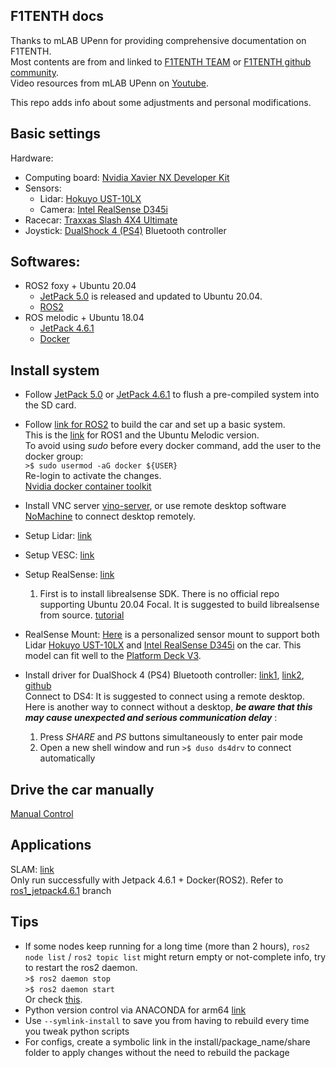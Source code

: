 F1TENTH docs
---
Thanks to mLAB UPenn for providing comprehensive documentation on F1TENTH.  
Most contents are from and linked to [F1TENTH TEAM](https://f1tenth.org/about.html) or 
[F1TENTH github community](https://github.com/f1tenth).  
Video resources from mLAB UPenn on [Youtube](https://www.youtube.com/user/RealTimemLAB).

This repo adds info about some adjustments and personal modifications. 

Basic settings
--------
Hardware:
- Computing board: [Nvidia Xavier NX Developer Kit](https://developer.nvidia.com/embedded/jetson-xavier-nx-devkit)
- Sensors:
  - Lidar: [Hokuyo UST-10LX](https://hokuyo-usa.com/products/lidar-obstacle-detection/ust-10lx)
  - Camera: [Intel RealSense D345i](https://www.intelrealsense.com/depth-camera-d435i/)
- Racecar: [Traxxas Slash 4X4 Ultimate](https://traxxas.com/products/models/electric/slash-4x4-ultimate)
- Joystick: [DualShock 4 (PS4)](https://www.playstation.com/en-us/accessories/dualshock-4-wireless-controller/) Bluetooth controller

Softwares:
---
- ROS2 foxy + Ubuntu 20.04
  - [JetPack 5.0](https://developer.nvidia.com/jetpack-sdk-50dp) is released and updated to Ubuntu 20.04.
  - [ROS2](https://docs.ros.org/en/foxy/index.html)
- ROS melodic + Ubuntu 18.04
  - [JetPack 4.6.1](https://developer.nvidia.com/embedded/jetpack)
  - [Docker](https://docs.docker.com/)

Install system
--------
- Follow [JetPack 5.0](https://developer.nvidia.com/jetpack-sdk-50dp) or [JetPack 4.6.1](https://developer.nvidia.com/jetpack-sdk-461)
to flush a pre-compiled system into the SD card.

- Follow [link for ROS2](https://f1tenth.readthedocs.io/en/foxy_test/getting_started/firmware/index.html) to build the car
and set up a basic system.  
This is the [link](https://f1tenth.org/build.html) for ROS1 and the Ubuntu Melodic version.  
To avoid using _sudo_ before every docker command, add the user to the docker group:  
```>$ sudo usermod -aG docker ${USER}```  
Re-login to activate the changes.  
[Nvidia docker container toolkit](https://docs.nvidia.com/datacenter/cloud-native/container-toolkit/install-guide.html#docker)

- Install VNC server [vino-server](https://developer.nvidia.com/embedded/learn/tutorials/vnc-setup),
or use remote desktop software [NoMachine](https://f1tenth.readthedocs.io/en/foxy_test/getting_started/software_setup/software_combine.html#using-a-remote-desktop)
to connect desktop remotely. 

- Setup Lidar: [link](https://github.com/f1tenth/f1tenth_doc/blob/stable/getting_started/firmware/firmware_hokuyo10.rst)

- Setup VESC: [link](https://f1tenth.readthedocs.io/en/foxy_test/getting_started/firmware/drive_workspace.html#udev-rules-setup)

- Setup RealSense: [link](https://github.com/IntelRealSense/realsense-ros)  
  1. First is to install librealsense SDK. There is no official repo supporting Ubuntu 20.04 Focal. It is suggested to
  build librealsense from source. [tutorial](https://robots.uc3m.es/installation-guides/install-realsense2.html#install-realsense2-from-sources-ubuntu-1404-trusty-and-2004-bionic)
- RealSense Mount: 
  [Here](/SensorMount) is a personalized sensor mount to support both Lidar [Hokuyo UST-10LX](https://hokuyo-usa.com/products/lidar-obstacle-detection/ust-10lx)
  and [Intel RealSense D345i](https://www.intelrealsense.com/depth-camera-d435i/) on the car. This model can fit well to the
  [Platform Deck V3](https://drive.google.com/drive/u/1/folders/1m6JuSgbCYWefAvTAbb9SPebGBG61cLQo). 

- Install driver for DualShock 4 (PS4) Bluetooth controller: [link1](http://wiki.ros.org/ds4_driver), [link2](http://willshw.me/2018/12/24/connect-ps4-joystick.html),
[github](https://github.com/naoki-mizuno/ds4_driver)  
Connect to DS4: It is suggested to connect using a remote desktop.   
Here is another way to connect without a desktop, ***be aware that this may cause unexpected and serious communication delay*** :
  1. Press *SHARE* and *PS* buttons simultaneously to enter pair mode
  2. Open a new shell window and run `>$ duso ds4drv` to connect automatically 

Drive the car manually
---
[Manual Control](https://f1tenth.readthedocs.io/en/foxy_test/getting_started/driving/drive_manual.html)


Applications
---
SLAM: [link](https://github.com/NVIDIA-ISAAC-ROS/isaac_ros_visual_slam)  
Only run successfully with Jetpack 4.6.1 + Docker(ROS2). Refer to [ros1_jetpack4.6.1](https://github.com/LIDONGgittt/f110_doc/tree/ros1_jetpack4.6.1) branch

Tips
---
- If some nodes keep running for a long time (more than 2 hours), `ros2 node list` / `ros2 topic list` might return
  empty or not-complete info, try to restart the ros2 daemon.   
  `>$ ros2 daemon stop`  
  `>$ ros2 daemon start`  
  Or check [this](https://fast-dds.docs.eprosima.com/en/latest/fastdds/ros2/discovery_server/ros2_discovery_server.html#ros-2-introspection).
- Python version control via ANACONDA for arm64 [link](https://docs.anaconda.com/anaconda/install/graviton2/)
- Use `--symlink-install` to save you from having to rebuild every time you tweak python scripts
- For configs, create a symbolic link in the install/package_name/share folder to apply changes without the need to rebuild the package 
